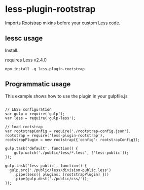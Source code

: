less-plugin-rootstrap
========================

Imports [Rootstrap](https://github.com/skyshab/rootstrap-library/) mixins before your custom Less code.

## lessc usage

Install..

requires Less v2.4.0

```
npm install -g less-plugin-rootstrap
```

## Programmatic usage

This example shows how to use the plugin in your gulpfile.js

```

// LESS configuration
var gulp = require('gulp');
var less = require('gulp-less');

// load rootstrap
var rootstrapConfig = require('./rootstrap-config.json'),
rootstrap = require('less-plugin-rootstrap'),
rootstrapPlugin = new rootstrap({'config': rootstrapConfig});

gulp.task('default', function() {
    gulp.watch('./public/less/*.less', ['less-public']);
});

gulp.task('less-public', function() {
  gulp.src('./public/less/division-public.less')
    .pipe(less({ plugins: [rootstrapPlugin] }))
    .pipe(gulp.dest('./public/css/'));
});


```
